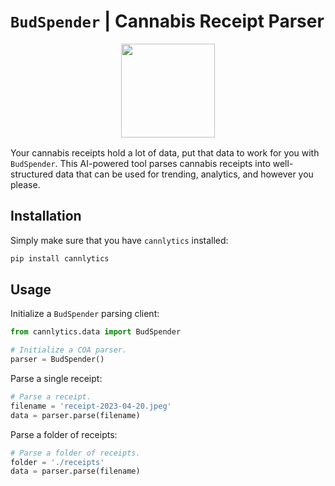 # `BudSpender` | Cannabis Receipt Parser

<div align="center" style="text-align:center; margin-top:1rem; margin-bottom: 1rem;">
  <img width="150px" alt="" src="https://firebasestorage.googleapis.com/v0/b/cannlytics.appspot.com/o/public%2Fimages%2Flogos%2Fbud_spender.png?alt=media&token=e0de707b-9c18-44b9-9944-b36fcffd9fd3">
</div>

Your cannabis receipts hold a lot of data, put that data to work for you with `BudSpender`. This AI-powered tool parses cannabis receipts into well-structured data that can be used for trending, analytics, and however you please.

## Installation

Simply make sure that you have `cannlytics` installed:

```sh
pip install cannlytics
```

## Usage

Initialize a `BudSpender` parsing client:

```py
from cannlytics.data import BudSpender

# Initialize a COA parser.
parser = BudSpender()
```

Parse a single receipt:

```py
# Parse a receipt.
filename = 'receipt-2023-04-20.jpeg'
data = parser.parse(filename)
```

Parse a folder of receipts:

```py
# Parse a folder of receipts.
folder = './receipts'
data = parser.parse(filename)
```

